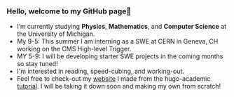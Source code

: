### Hello, welcome to my GitHub page👋
- I’m currently studying **Physics**, **Mathematics**, and **Computer Science** at the University of Michigan. 
- My 9-5: This summer I am interning as a SWE at CERN in Geneva, CH working on the CMS High-level Trigger.
- MY 5-9: I will be developing starter SWE projects in the coming months so stay tuned!
- I'm interested in reading, speed-cubing, and working-out.
- Feel free to check-out my [website](https://www.kevinzvonarek.com) I made from the hugo-academic [tutorial](https://wowchemy.com/docs/getting-started/get-started/). I will be taking it down soon and making my own from scratch!
<!--
**zvonarek/zvonarek** is a ✨ _special_ ✨ repository because its `README.md` (this file) appears on your GitHub profile.

Here are some ideas to get you started:

- 🔭 I’m currently working on ...
- 🌱 I’m currently learning ...
- 👯 I’m looking to collaborate on ...
- 🤔 I’m looking for help with ...
- 💬 Ask me about ...
- 📫 How to reach me: ...
- 😄 Pronouns: ...
- ⚡ Fun fact: ...
-->
